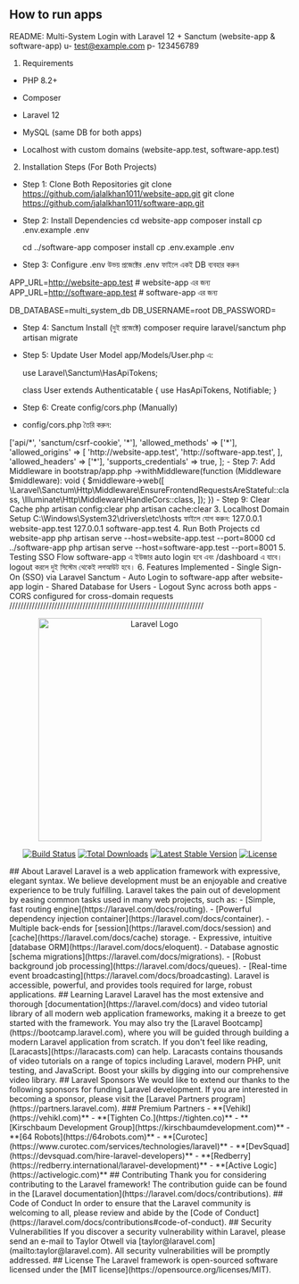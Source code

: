 ## How to run apps

README: Multi-System Login with Laravel 12 + Sanctum (website-app & software-app)
u- test@example.com
p- 123456789

1.  Requirements

-   PHP 8.2+

-   Composer

-   Laravel 12

-   MySQL (same DB for both apps)

-   Localhost with custom domains (website-app.test, software-app.test)

2. Installation Steps (For Both Projects)

-   Step 1: Clone Both Repositories
    git clone https://github.com/jalalkhan1011/website-app.git
    git clone https://github.com/jalalkhan1011/software-app.git

-   Step 2: Install Dependencies
    cd website-app
    composer install
    cp .env.example .env

    cd ../software-app
    composer install
    cp .env.example .env

-   Step 3: Configure .env
    উভয় প্রজেক্টের .env ফাইলে একই DB ব্যবহার করুন

APP_URL=http://website-app.test # website-app এর জন্য
APP_URL=http://software-app.test # software-app এর জন্য

DB_DATABASE=multi_system_db
DB_USERNAME=root
DB_PASSWORD=

-   Step 4: Sanctum Install (দুই প্রজেক্টে)
    composer require laravel/sanctum
    php artisan migrate

-   Step 5: Update User Model
    app/Models/User.php এ:

    use Laravel\Sanctum\HasApiTokens;

    class User extends Authenticatable
    {
    use HasApiTokens, Notifiable;
    }

-   Step 6: Create config/cors.php (Manually)
-   config/cors.php তৈরি করুন:

<?php

return [
    'paths' => ['api/*', 'sanctum/csrf-cookie', '*'],

    'allowed_methods' => ['*'],

    'allowed_origins' => [
        'http://website-app.test',
        'http://software-app.test',
    ],

    'allowed_headers' => ['*'],
    'supports_credentials' => true,
];

- Step 7: Add Middleware in bootstrap/app.php

->withMiddleware(function (Middleware $middleware): void {
    $middleware->web([
        \Laravel\Sanctum\Http\Middleware\EnsureFrontendRequestsAreStateful::class,
        \Illuminate\Http\Middleware\HandleCors::class,
    ]);
})

- Step 9: Clear Cache
php artisan config:clear
php artisan cache:clear

3. Localhost Domain Setup
C:\Windows\System32\drivers\etc\hosts ফাইলে যোগ করুন:
127.0.0.1 website-app.test
127.0.0.1 software-app.test

4. Run Both Projects
cd website-app
php artisan serve --host=website-app.test --port=8000

cd ../software-app
php artisan serve --host=software-app.test --port=8001

5. Testing SSO Flow
software-app এ ইউজার auto login হবে এবং /dashboard এ যাবে।
logout করলে দুই সিস্টেম থেকেই লগআউট হবে।

6. Features Implemented
- Single Sign-On (SSO) via Laravel Sanctum
- Auto Login to software-app after website-app login
- Shared Database for Users
- Logout Sync across both apps
- CORS configured for cross-domain requests

/////////////////////////////////////////////////////////////////////
<p align="center"><a href="https://laravel.com" target="_blank"><img src="https://raw.githubusercontent.com/laravel/art/master/logo-lockup/5%20SVG/2%20CMYK/1%20Full%20Color/laravel-logolockup-cmyk-red.svg" width="400" alt="Laravel Logo"></a></p>

<p align="center">
<a href="https://github.com/laravel/framework/actions"><img src="https://github.com/laravel/framework/workflows/tests/badge.svg" alt="Build Status"></a>
<a href="https://packagist.org/packages/laravel/framework"><img src="https://img.shields.io/packagist/dt/laravel/framework" alt="Total Downloads"></a>
<a href="https://packagist.org/packages/laravel/framework"><img src="https://img.shields.io/packagist/v/laravel/framework" alt="Latest Stable Version"></a>
<a href="https://packagist.org/packages/laravel/framework"><img src="https://img.shields.io/packagist/l/laravel/framework" alt="License"></a>
</p>

## About Laravel

Laravel is a web application framework with expressive, elegant syntax. We believe development must be an enjoyable and creative experience to be truly fulfilling. Laravel takes the pain out of development by easing common tasks used in many web projects, such as:

- [Simple, fast routing engine](https://laravel.com/docs/routing).
- [Powerful dependency injection container](https://laravel.com/docs/container).
- Multiple back-ends for [session](https://laravel.com/docs/session) and [cache](https://laravel.com/docs/cache) storage.
- Expressive, intuitive [database ORM](https://laravel.com/docs/eloquent).
- Database agnostic [schema migrations](https://laravel.com/docs/migrations).
- [Robust background job processing](https://laravel.com/docs/queues).
- [Real-time event broadcasting](https://laravel.com/docs/broadcasting).

Laravel is accessible, powerful, and provides tools required for large, robust applications.

## Learning Laravel

Laravel has the most extensive and thorough [documentation](https://laravel.com/docs) and video tutorial library of all modern web application frameworks, making it a breeze to get started with the framework.

You may also try the [Laravel Bootcamp](https://bootcamp.laravel.com), where you will be guided through building a modern Laravel application from scratch.

If you don't feel like reading, [Laracasts](https://laracasts.com) can help. Laracasts contains thousands of video tutorials on a range of topics including Laravel, modern PHP, unit testing, and JavaScript. Boost your skills by digging into our comprehensive video library.

## Laravel Sponsors

We would like to extend our thanks to the following sponsors for funding Laravel development. If you are interested in becoming a sponsor, please visit the [Laravel Partners program](https://partners.laravel.com).

### Premium Partners

- **[Vehikl](https://vehikl.com)**
- **[Tighten Co.](https://tighten.co)**
- **[Kirschbaum Development Group](https://kirschbaumdevelopment.com)**
- **[64 Robots](https://64robots.com)**
- **[Curotec](https://www.curotec.com/services/technologies/laravel)**
- **[DevSquad](https://devsquad.com/hire-laravel-developers)**
- **[Redberry](https://redberry.international/laravel-development)**
- **[Active Logic](https://activelogic.com)**

## Contributing

Thank you for considering contributing to the Laravel framework! The contribution guide can be found in the [Laravel documentation](https://laravel.com/docs/contributions).

## Code of Conduct

In order to ensure that the Laravel community is welcoming to all, please review and abide by the [Code of Conduct](https://laravel.com/docs/contributions#code-of-conduct).

## Security Vulnerabilities

If you discover a security vulnerability within Laravel, please send an e-mail to Taylor Otwell via [taylor@laravel.com](mailto:taylor@laravel.com). All security vulnerabilities will be promptly addressed.

## License

The Laravel framework is open-sourced software licensed under the [MIT license](https://opensource.org/licenses/MIT).
